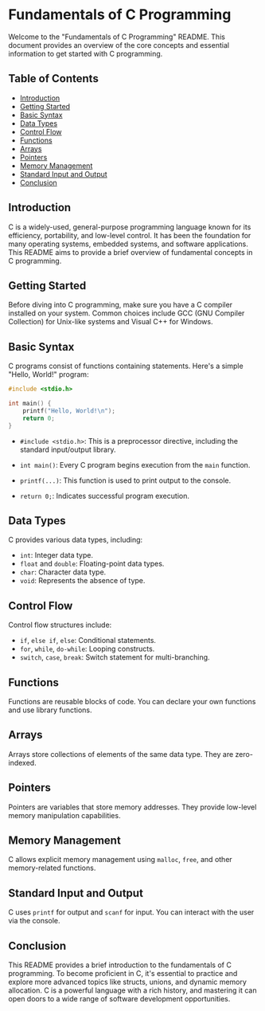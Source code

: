 # Fundamentals of C Programming

Welcome to the "Fundamentals of C Programming" README. This document provides an overview of the core concepts and essential information to get started with C programming.

## Table of Contents
- [Introduction](#introduction)
- [Getting Started](#getting-started)
- [Basic Syntax](#basic-syntax)
- [Data Types](#data-types)
- [Control Flow](#control-flow)
- [Functions](#functions)
- [Arrays](#arrays)
- [Pointers](#pointers)
- [Memory Management](#memory-management)
- [Standard Input and Output](#standard-input-and-output)
- [Conclusion](#conclusion)

## Introduction
C is a widely-used, general-purpose programming language known for its efficiency, portability, and low-level control. It has been the foundation for many operating systems, embedded systems, and software applications. This README aims to provide a brief overview of fundamental concepts in C programming.

## Getting Started
Before diving into C programming, make sure you have a C compiler installed on your system. Common choices include GCC (GNU Compiler Collection) for Unix-like systems and Visual C++ for Windows.

## Basic Syntax
C programs consist of functions containing statements. Here's a simple "Hello, World!" program:

```c
#include <stdio.h>

int main() {
    printf("Hello, World!\n");
    return 0;
}
```

- `#include <stdio.h>`: This is a preprocessor directive, including the standard input/output library.

- `int main()`: Every C program begins execution from the `main` function.

- `printf(...)`: This function is used to print output to the console.

- `return 0;`: Indicates successful program execution.

## Data Types
C provides various data types, including:
- `int`: Integer data type.
- `float` and `double`: Floating-point data types.
- `char`: Character data type.
- `void`: Represents the absence of type.

## Control Flow
Control flow structures include:
- `if`, `else if`, `else`: Conditional statements.
- `for`, `while`, `do-while`: Looping constructs.
- `switch`, `case`, `break`: Switch statement for multi-branching.

## Functions
Functions are reusable blocks of code. You can declare your own functions and use library functions.

## Arrays
Arrays store collections of elements of the same data type. They are zero-indexed.

## Pointers
Pointers are variables that store memory addresses. They provide low-level memory manipulation capabilities.

## Memory Management
C allows explicit memory management using `malloc`, `free`, and other memory-related functions.

## Standard Input and Output
C uses `printf` for output and `scanf` for input. You can interact with the user via the console.

## Conclusion
This README provides a brief introduction to the fundamentals of C programming. To become proficient in C, it's essential to practice and explore more advanced topics like structs, unions, and dynamic memory allocation. C is a powerful language with a rich history, and mastering it can open doors to a wide range of software development opportunities.
